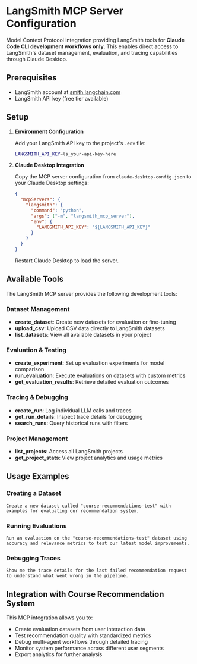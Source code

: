 # LangSmith MCP Server Configuration

Model Context Protocol integration providing LangSmith tools for **Claude Code CLI development workflows only**. This enables direct access to LangSmith's dataset management, evaluation, and tracing capabilities through Claude Desktop.

## Prerequisites

- LangSmith account at [smith.langchain.com](https://smith.langchain.com/)
- LangSmith API key (free tier available)

## Setup

1. **Environment Configuration**
   
   Add your LangSmith API key to the project's `.env` file:
   ```bash
   LANGSMITH_API_KEY=ls_your-api-key-here
   ```

2. **Claude Desktop Integration**
   
   Copy the MCP server configuration from `claude-desktop-config.json` to your Claude Desktop settings:
   ```json
   {
     "mcpServers": {
       "langsmith": {
         "command": "python",
         "args": ["-m", "langsmith_mcp_server"],
         "env": {
           "LANGSMITH_API_KEY": "${LANGSMITH_API_KEY}"
         }
       }
     }
   }
   ```
   
   Restart Claude Desktop to load the server.

## Available Tools

The LangSmith MCP server provides the following development tools:

### Dataset Management
- **create_dataset**: Create new datasets for evaluation or fine-tuning
- **upload_csv**: Upload CSV data directly to LangSmith datasets
- **list_datasets**: View all available datasets in your project

### Evaluation & Testing
- **create_experiment**: Set up evaluation experiments for model comparison
- **run_evaluation**: Execute evaluations on datasets with custom metrics
- **get_evaluation_results**: Retrieve detailed evaluation outcomes

### Tracing & Debugging  
- **create_run**: Log individual LLM calls and traces
- **get_run_details**: Inspect trace details for debugging
- **search_runs**: Query historical runs with filters

### Project Management
- **list_projects**: Access all LangSmith projects
- **get_project_stats**: View project analytics and usage metrics

## Usage Examples

### Creating a Dataset
```
Create a new dataset called "course-recommendations-test" with examples for evaluating our recommendation system.
```

### Running Evaluations
```
Run an evaluation on the "course-recommendations-test" dataset using accuracy and relevance metrics to test our latest model improvements.
```

### Debugging Traces
```
Show me the trace details for the last failed recommendation request to understand what went wrong in the pipeline.
```

## Integration with Course Recommendation System

This MCP integration allows you to:
- Create evaluation datasets from user interaction data
- Test recommendation quality with standardized metrics  
- Debug multi-agent workflows through detailed tracing
- Monitor system performance across different user segments
- Export analytics for further analysis